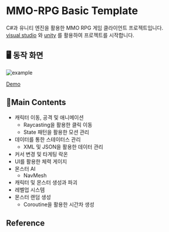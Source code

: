 # MMO-RPG Basic Template

C#과 유니티 엔진을 활용한 MMO RPG 게임 클라이언트 프로젝트입니다. <br>
[visual studio](https://visualstudio.microsoft.com/ko/) 와 [unity](https://unity.com/kr) 를 활용하여 프로젝트를 시작합니다.

## 🖥️ 동작 화면
![example](./Assets/Resources/example/example.gif)  

[Demo]()

## 🎯Main Contents

- 캐릭터 이동, 공격 및 애니메이션
  - Raycasting을 활용한 클릭 이동
  - State 패턴을 활용한 모션 관리
- 데이터를 통한 스테이터스 관리
  - XML 및 JSON을 활용한 데이터 관리
- 커서 변경 및 타게팅 락온
- UI를 활용한 체력 게이지
- 몬스터 AI
  - NavMesh
- 캐릭터 및 몬스터 생성과 파괴
- 레벨업 시스템
- 몬스터 랜덤 생성
  - Coroutine을 활용한 시간차 생성

## Reference
